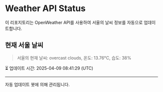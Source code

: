 
# Weather API Status

이 리포지토리는 OpenWeather API를 사용하여 서울의 날씨 정보를 자동으로 업데이트합니다.

## 현재 서울 날씨
> 서울의 현재 날씨: overcast clouds, 온도: 13.76°C, 습도: 38%

⏳ 업데이트 시간: 2025-04-09 08:41:29 (UTC)

---
자동 업데이트 봇에 의해 관리됩니다.
